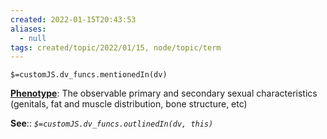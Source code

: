 ```yaml
---
created: 2022-01-15T20:43:53 
aliases:
  - null
tags: created/topic/2022/01/15, node/topic/term
---
```

`$=customJS.dv_funcs.mentionedIn(dv)`

**[Phenotype](https://en.wikipedia.org/wiki/Phenotype)**: The observable primary and secondary sexual characteristics (genitals, fat and muscle distribution, bone structure, etc)

**See**::
*`$=customJS.dv_funcs.outlinedIn(dv, this)`*